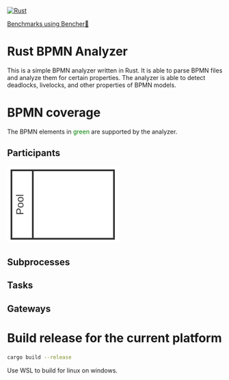 [![Rust](https://github.com/timKraeuter/rust_bpmn_analyzer/actions/workflows/rust.yml/badge.svg)](https://github.com/timKraeuter/RustBPMNAnalyzer/actions/workflows/rust.yml)

[Benchmarks using Bencher🐰](https://bencher.dev/console/projects/rust-bpmn-analyzer/perf)

# Rust BPMN Analyzer

This is a simple BPMN analyzer written in Rust. It is able to parse BPMN files and analyze them for
certain properties. The analyzer is able to detect deadlocks, livelocks, and other properties of
BPMN models.

# BPMN coverage

The BPMN elements in <span style="color:green;">green</span>
are supported by the analyzer.

<style>
  .supported {
    background-color: green;
    fill: green;
  }
</style>

## Participants

![Pool](./documentation/assets/bpmn-symbols/pool.svg)

## Subprocesses

## Tasks

## Gateways

# Build release for the current platform

```bash
cargo build --release
```

Use WSL to build for linux on windows.
